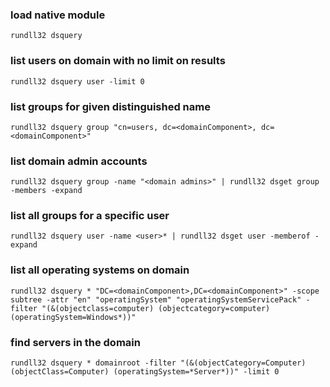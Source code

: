 ### load native module
```
rundll32 dsquery
```

### list users on domain with no limit on results
```
rundll32 dsquery user -limit 0
```

### list groups for given distinguished name
```
rundll32 dsquery group "cn=users, dc=<domainComponent>, dc=<domainComponent>"
```

### list domain admin accounts
```
rundll32 dsquery group -name "<domain admins>" | rundll32 dsget group -members -expand
```

### list all groups for a specific user
```
rundll32 dsquery user -name <user>* | rundll32 dsget user -memberof -expand
```

### list all operating systems on domain
```
rundll32 dsquery * "DC=<domainComponent>,DC=<domainComponent>" -scope subtree -attr "en" "operatingSystem" "operatingSystemServicePack" -filter "(&(objectclass=computer) (objectcategory=computer) (operatingSystem=Windows*))"
```

### find servers in the domain
```
rundll32 dsquery * domainroot -filter "(&(objectCategory=Computer) (objectClass=Computer) (operatingSystem=*Server*))" -limit 0
```

